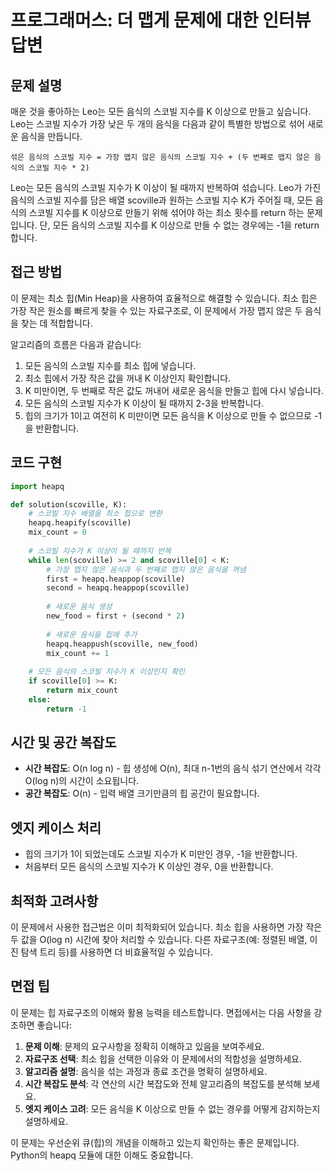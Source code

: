 # 프로그래머스: 더 맵게 문제에 대한 인터뷰 답변

## 문제 설명
매운 것을 좋아하는 Leo는 모든 음식의 스코빌 지수를 K 이상으로 만들고 싶습니다. Leo는 스코빌 지수가 가장 낮은 두 개의 음식을 다음과 같이 특별한 방법으로 섞어 새로운 음식을 만듭니다.

```
섞은 음식의 스코빌 지수 = 가장 맵지 않은 음식의 스코빌 지수 + (두 번째로 맵지 않은 음식의 스코빌 지수 * 2)
```

Leo는 모든 음식의 스코빌 지수가 K 이상이 될 때까지 반복하여 섞습니다. Leo가 가진 음식의 스코빌 지수를 담은 배열 scoville과 원하는 스코빌 지수 K가 주어질 때, 모든 음식의 스코빌 지수를 K 이상으로 만들기 위해 섞어야 하는 최소 횟수를 return 하는 문제입니다. 단, 모든 음식의 스코빌 지수를 K 이상으로 만들 수 없는 경우에는 -1을 return 합니다.

## 접근 방법
이 문제는 최소 힙(Min Heap)을 사용하여 효율적으로 해결할 수 있습니다. 최소 힙은 가장 작은 원소를 빠르게 찾을 수 있는 자료구조로, 이 문제에서 가장 맵지 않은 두 음식을 찾는 데 적합합니다.

알고리즘의 흐름은 다음과 같습니다:
1. 모든 음식의 스코빌 지수를 최소 힙에 넣습니다.
2. 최소 힙에서 가장 작은 값을 꺼내 K 이상인지 확인합니다.
3. K 미만이면, 두 번째로 작은 값도 꺼내어 새로운 음식을 만들고 힙에 다시 넣습니다.
4. 모든 음식의 스코빌 지수가 K 이상이 될 때까지 2-3을 반복합니다.
5. 힙의 크기가 1이고 여전히 K 미만이면 모든 음식을 K 이상으로 만들 수 없으므로 -1을 반환합니다.

## 코드 구현
```python
import heapq

def solution(scoville, K):
    # 스코빌 지수 배열을 최소 힙으로 변환
    heapq.heapify(scoville)
    mix_count = 0
    
    # 스코빌 지수가 K 이상이 될 때까지 반복
    while len(scoville) >= 2 and scoville[0] < K:
        # 가장 맵지 않은 음식과 두 번째로 맵지 않은 음식을 꺼냄
        first = heapq.heappop(scoville)
        second = heapq.heappop(scoville)
        
        # 새로운 음식 생성
        new_food = first + (second * 2)
        
        # 새로운 음식을 힙에 추가
        heapq.heappush(scoville, new_food)
        mix_count += 1
    
    # 모든 음식의 스코빌 지수가 K 이상인지 확인
    if scoville[0] >= K:
        return mix_count
    else:
        return -1
```

## 시간 및 공간 복잡도
- **시간 복잡도**: O(n log n) - 힙 생성에 O(n), 최대 n-1번의 음식 섞기 연산에서 각각 O(log n)의 시간이 소요됩니다.
- **공간 복잡도**: O(n) - 입력 배열 크기만큼의 힙 공간이 필요합니다.

## 엣지 케이스 처리
- 힙의 크기가 1이 되었는데도 스코빌 지수가 K 미만인 경우, -1을 반환합니다.
- 처음부터 모든 음식의 스코빌 지수가 K 이상인 경우, 0을 반환합니다.

## 최적화 고려사항
이 문제에서 사용한 접근법은 이미 최적화되어 있습니다. 최소 힙을 사용하면 가장 작은 두 값을 O(log n) 시간에 찾아 처리할 수 있습니다. 다른 자료구조(예: 정렬된 배열, 이진 탐색 트리 등)를 사용하면 더 비효율적일 수 있습니다.

## 면접 팁
이 문제는 힙 자료구조의 이해와 활용 능력을 테스트합니다. 면접에서는 다음 사항을 강조하면 좋습니다:

1. **문제 이해**: 문제의 요구사항을 정확히 이해하고 있음을 보여주세요.
2. **자료구조 선택**: 최소 힙을 선택한 이유와 이 문제에서의 적합성을 설명하세요.
3. **알고리즘 설명**: 음식을 섞는 과정과 종료 조건을 명확히 설명하세요.
4. **시간 복잡도 분석**: 각 연산의 시간 복잡도와 전체 알고리즘의 복잡도를 분석해 보세요.
5. **엣지 케이스 고려**: 모든 음식을 K 이상으로 만들 수 없는 경우를 어떻게 감지하는지 설명하세요.

이 문제는 우선순위 큐(힙)의 개념을 이해하고 있는지 확인하는 좋은 문제입니다. Python의 heapq 모듈에 대한 이해도 중요합니다.